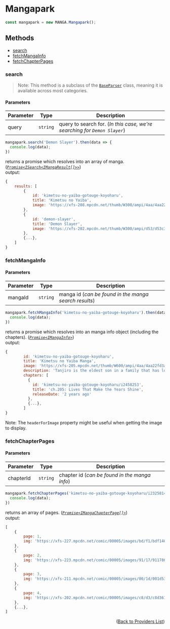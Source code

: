 <h1> Mangapark </h1>

```ts
const mangapark = new MANGA.Mangapark();
```

<h2>Methods</h2>

- [search](#search)
- [fetchMangaInfo](#fetchmangainfo)
- [fetchChapterPages](#fetchchapterpages)

### search
> Note: This method is a subclass of the [`BaseParser`](https://github.com/galaxywolfv/devanime-library/blob/master/src/models/base-parser.ts) class, meaning it is available across most categories.
>
<h4>Parameters</h4>

| Parameter | Type     | Description                                                                  |
| --------- | -------- | ---------------------------------------------------------------------------- |
| query     | `string` | query to search for. (*In this case, we're searching for `Demon Slayer`*) |

```ts
mangapark.search('Demon Slayer').then(data => {
  console.log(data);
})
```
returns a promise which resolves into an array of manga. (*[`Promise<ISearch<IMangaResult[]>>`](https://github.com/galaxywolfv/devanime-library/blob/master/src/models/types.ts#L97-L106)*)\
output:
```js
{
    results: [
        {
            id: 'kimetsu-no-yaiba-gotouge-koyoharu',
            title: 'Kimetsu no Yaiba',
            image: 'https://xfs-208.mpcdn.net/thumb/W300/ampi/4aa/4aa22fd3ad34407a393f7b6913d2aa2b8f8ffb16_200_313_42953.jpg?acc=HWnoBrwaLc4Zr8oqnuye6A&exp=1667746330}'
        },
        {
            id: 'demon-slayer',
            title: 'Demon Slayer',
            image: 'https://xfs-202.mpcdn.net/thumb/W300/ampi/d53/d53c34517f4f01a432671daf6b40ddf286d1eb3f_420_560_93000.jpg?acc=-aM_ezD9ZjavQljf-5oKfA&exp=1667746330}'
        },
        {...},
    ]
}
```

### fetchMangaInfo

<h4>Parameters</h4>

| Parameter | Type     | Description                                                    |
| --------- | -------- | -------------------------------------------------------------- |
| mangaId   | `string` | manga id (*can be found in the manga search results*) |

```ts
mangapark.fetchMangaInfo('kimetsu-no-yaiba-gotouge-koyoharu').then(data => {
  console.log(data);
})
```
returns a promise which resolves into an manga info object (including the chapters). (*[`Promise<IMangaInfo>`](https://github.com/galaxywolfv/devanime-library/blob/master/src/models/types.ts#L115-L120)*)\
output:
```js
{
        id: 'kimetsu-no-yaiba-gotouge-koyoharu',
        title: 'Kimetsu no Yaiba Manga',
        image: 'https://xfs-205.mpcdn.net/thumb/W600/ampi/4aa/4aa22fd3ad34407a393f7b6913d2aa2b8f8ffb16_200_313_42953.jpg?acc=rE6O-EEv2KdiP10eToF_JA&exp=1667748279',
        description: 'Tanjiro is the eldest son in a family that has lost its father. Tanjiro visits another town one day to sell charcoal but ends up staying the night at someone else’s house instead of going home because of a rumor about a demon that stalks a nearby mountain at night. When he goes home the next day, tragedy is waiting for him.',
        chapters: [
          {
            id: 'kimetsu-no-yaiba-gotouge-koyoharu/i2458253',
            title: 'ch.205: Lives That Make the Years Shine',
            releaseDate: '2 years ago'
          },
          {...},
        ]
}
```
Note: The `headerForImage` property might be useful when getting the image to display.

### fetchChapterPages

<h4>Parameters</h4>

| Parameter | Type     | Description                                              |
| --------- | -------- | -------------------------------------------------------- |
| chapterId | `string` | chapter id (*can be found in the manga info*) |

```ts
mangapark.fetchChapterPages('kimetsu-no-yaiba-gotouge-koyoharu/i2325814').then(data => {
  console.log(data);
})
```
returns an array of pages. (*[`Promise<IMangaChapterPage[]>`](https://github.com/galaxywolfv/devanime-library/blob/master/src/models/types.ts#L122-L126)*)\
output:
```js
[
    {
        page: 1,
        img: 'https://xfs-227.mpcdn.net/comic/00005/images/bd/f1/bdf140d00acd17ce7f9a45f9b4ac148e332495b6_225748_800_1168.jpg?acc=pnJI5cyhhLQiJe85kXeDrg&exp=1667748434'
    },
    {
        page: 2,
        img: 'https://xfs-223.mpcdn.net/comic/00005/images/91/17/911786e51e670d10422d65e1d82d5344fb0a314a_170091_800_1168.jpg?acc=_vqLK38I_5bYy7fnNewm9A&exp=1667748434'
    },
    {
        page: 3,
        img: 'https://xfs-211.mpcdn.net/comic/00005/images/00/1d/001d537355ed17050395285a2b503f88ef481781_182747_1200_876.jpg?acc=iMYaYUDBkqfYRODG4y2QKg&exp=1667748434'
    },
    {
        page: 4,
        img: 'https://xfs-202.mpcdn.net/comic/00005/images/c8/d3/c8d3610e09dd47552601187395c93f3e8f200137_102838_800_800.jpg?acc=svY_E6ZWyiBoiuhP7-fSHA&exp=1667748434'
    },
    {...},
]
```

<p align="end">(<a href="https://github.com/galaxywolfv/devanime-library/blob/master/docs/guides/manga.md#">Back to Providers List</a>)</p>

